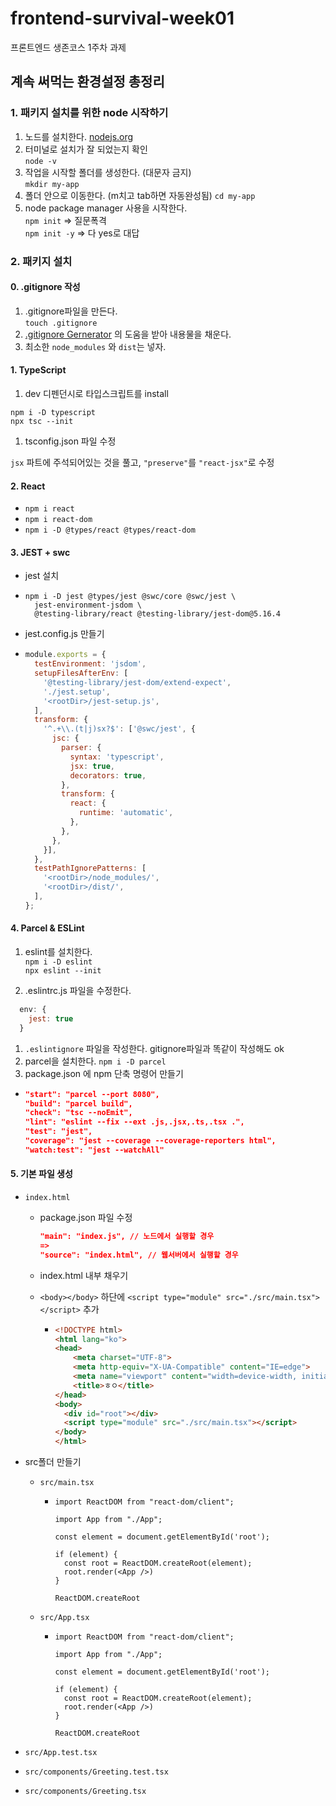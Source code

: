 # frontend-survival-week01

프론트엔드 생존코스 1주차 과제

## 계속 써먹는 환경설정 총정리

### 1. 패키지 설치를 위한 node 시작하기

1. 노드를 설치한다.
    [nodejs.org](nodejs.org)
2. 터미널로 설치가 잘 되었는지 확인  
  `node -v`
3. 작업을 시작할 폴더를 생성한다. (대문자 금지)  
  `mkdir my-app`
4. 폴더 안으로 이동한다. (m치고 tab하면 자동완성됨)
  `cd my-app`
5. node package manager 사용을 시작한다.  
  `npm init` => 질문폭격  
  `npm init -y` => 다 yes로 대답

### 2. 패키지 설치

#### 0. .gitignore 작성

1. .gitignore파일을 만든다.  
  `touch .gitignore`
2. [.gitignore Gernerator](https://url.kr/8q2pao)
의 도움을 받아 내용물을 채운다.
3. 최소한 `node_modules` 와 `dist`는 넣자.

#### 1. TypeScript

1. dev 디펜던시로 타입스크립트를 install

  ```node
  npm i -D typescript
  npx tsc --init
  ```

1. tsconfig.json 파일 수정

  `jsx` 파트에 주석되어있는 것을 풀고,
  `"preserve"`를 `"react-jsx"`로 수정

#### 2. React

- `npm i react`
- `npm i react-dom`
- `npm i -D @types/react @types/react-dom`

#### 3. JEST + swc

- jest 설치

- ```node
  npm i -D jest @types/jest @swc/core @swc/jest \
    jest-environment-jsdom \
    @testing-library/react @testing-library/jest-dom@5.16.4
  ```

- jest.config.js 만들기

- ```js
  module.exports = {
    testEnvironment: 'jsdom',
    setupFilesAfterEnv: [
      '@testing-library/jest-dom/extend-expect',
      './jest.setup',
      '<rootDir>/jest-setup.js',
    ],
    transform: {
      '^.+\\.(t|j)sx?$': ['@swc/jest', {
        jsc: {
          parser: {
            syntax: 'typescript',
            jsx: true,
            decorators: true,
          },
          transform: {
            react: {
              runtime: 'automatic',
            },
          },
        },
      }],
    },
    testPathIgnorePatterns: [
      '<rootDir>/node_modules/',
      '<rootDir>/dist/',
    ],
  };
  ```

#### 4. Parcel & ESLint

1. eslint를 설치한다.  
`npm i -D eslint`  
`npx eslint --init`  

2. .eslintrc.js 파일을 수정한다.

```js
  env: {
    jest: true
  }
```

1. `.eslintignore` 파일을 작성한다.
gitignore파일과 똑같이 작성해도 ok
2. parcel을 설치한다.
`npm i -D parcel`
3. package.json 에 npm 단축 명령어 만들기

- ```json
  "start": "parcel --port 8080",
  "build": "parcel build",
  "check": "tsc --noEmit",
  "lint": "eslint --fix --ext .js,.jsx,.ts,.tsx .",
  "test": "jest",
  "coverage": "jest --coverage --coverage-reporters html",
  "watch:test": "jest --watchAll"
  ```

#### 5. 기본 파일 생성

- `index.html`
  - package.json 파일 수정

      ```json
      "main": "index.js", // 노드에서 실행할 경우
      =>
      "source": "index.html", // 웹서버에서 실행할 경우
      ```

  - index.html 내부 채우기
  - `<body></body>` 하단에 `<script type="module" src="./src/main.tsx"></script>` 추가

    - ```html
      <!DOCTYPE html>
      <html lang="ko">
      <head>
          <meta charset="UTF-8">
          <meta http-equiv="X-UA-Compatible" content="IE=edge">
          <meta name="viewport" content="width=device-width, initial-scale=1.0">
          <title>ㅎㅇ</title>
      </head>
      <body>
        <div id="root"></div>
        <script type="module" src="./src/main.tsx"></script>
      </body>
      </html>
      ```

- src폴더 만들기
  - `src/main.tsx`

    - ```tsx
      import ReactDOM from "react-dom/client";

      import App from "./App";

      const element = document.getElementById('root');

      if (element) {
        const root = ReactDOM.createRoot(element);
        root.render(<App />)
      }

      ReactDOM.createRoot
      ```

  - `src/App.tsx`

    - ```tsx
      import ReactDOM from "react-dom/client";

      import App from "./App";

      const element = document.getElementById('root');

      if (element) {
        const root = ReactDOM.createRoot(element);
        root.render(<App />)
      }

      ReactDOM.createRoot
      ```

- `src/App.test.tsx`
- `src/components/Greeting.test.tsx`
- `src/components/Greeting.tsx`

